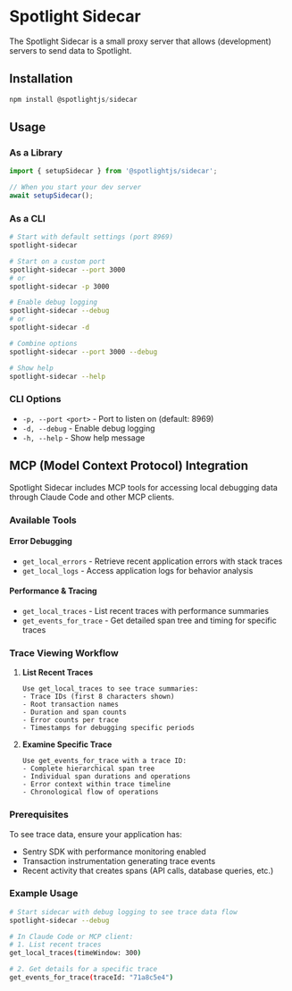 # Spotlight Sidecar

The Spotlight Sidecar is a small proxy server that allows (development) servers to send data to Spotlight.

## Installation

```js
npm install @spotlightjs/sidecar
```

## Usage

### As a Library

```js
import { setupSidecar } from '@spotlightjs/sidecar';

// When you start your dev server
await setupSidecar();
```

### As a CLI

```bash
# Start with default settings (port 8969)
spotlight-sidecar

# Start on a custom port
spotlight-sidecar --port 3000
# or
spotlight-sidecar -p 3000

# Enable debug logging
spotlight-sidecar --debug
# or
spotlight-sidecar -d

# Combine options
spotlight-sidecar --port 3000 --debug

# Show help
spotlight-sidecar --help
```

### CLI Options

- `-p, --port <port>` - Port to listen on (default: 8969)
- `-d, --debug` - Enable debug logging
- `-h, --help` - Show help message

## MCP (Model Context Protocol) Integration

Spotlight Sidecar includes MCP tools for accessing local debugging data through Claude Code and other MCP clients.

### Available Tools

#### Error Debugging
- `get_local_errors` - Retrieve recent application errors with stack traces
- `get_local_logs` - Access application logs for behavior analysis

#### Performance & Tracing
- `get_local_traces` - List recent traces with performance summaries
- `get_events_for_trace` - Get detailed span tree and timing for specific traces

### Trace Viewing Workflow

1. **List Recent Traces**
   ```
   Use get_local_traces to see trace summaries:
   - Trace IDs (first 8 characters shown)
   - Root transaction names  
   - Duration and span counts
   - Error counts per trace
   - Timestamps for debugging specific periods
   ```

2. **Examine Specific Trace**
   ```
   Use get_events_for_trace with a trace ID:
   - Complete hierarchical span tree
   - Individual span durations and operations
   - Error context within trace timeline
   - Chronological flow of operations
   ```

### Prerequisites

To see trace data, ensure your application has:
- Sentry SDK with performance monitoring enabled
- Transaction instrumentation generating trace events
- Recent activity that creates spans (API calls, database queries, etc.)

### Example Usage

```bash
# Start sidecar with debug logging to see trace data flow
spotlight-sidecar --debug

# In Claude Code or MCP client:
# 1. List recent traces
get_local_traces(timeWindow: 300)

# 2. Get details for a specific trace
get_events_for_trace(traceId: "71a8c5e4")
```
